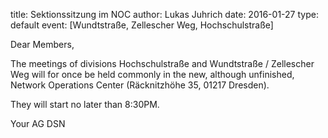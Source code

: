 title: Sektionssitzung im NOC
author: Lukas Juhrich
date: 2016-01-27
type: default
event: [Wundtstraße, Zellescher Weg, Hochschulstraße]

Dear Members,

The meetings of divisions Hochschulstraße and Wundtstraße / Zellescher
Weg will for once be held commonly in the new, although unfinished,
Network Operations Center (Räcknitzhöhe 35, 01217 Dresden).

They will start no later than 8:30PM.

Your AG DSN
